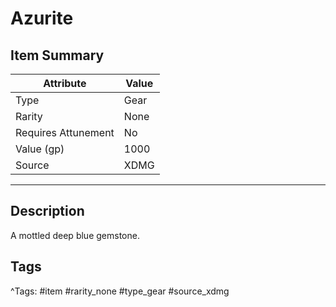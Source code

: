# Azurite

## Item Summary

| Attribute            | Value                        |
|----------------------|------------------------------|
| Type                 | Gear |
| Rarity               | None             |
| Requires Attunement  | No                |
| Value (gp)           | 1000    |
| Source               | XDMG |

---

## Description

A mottled deep blue gemstone.

## Tags

^Tags: #item #rarity_none #type_gear #source_xdmg